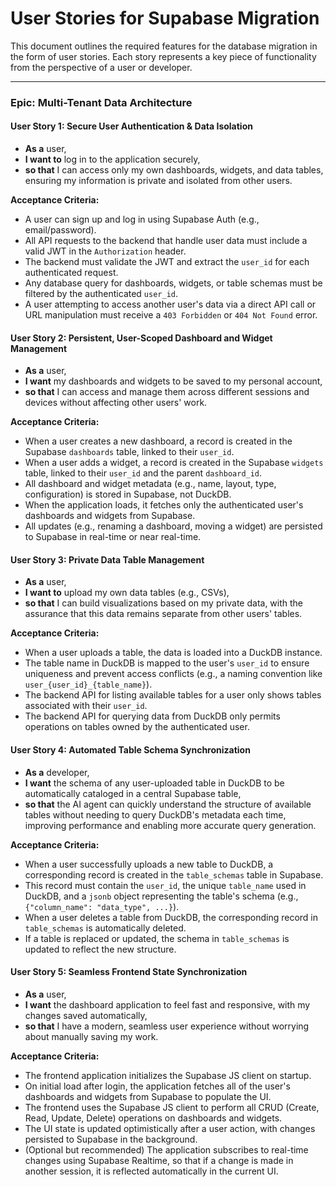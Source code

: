 # User Stories for Supabase Migration

This document outlines the required features for the database migration in the form of user stories. Each story represents a key piece of functionality from the perspective of a user or developer.

---

### Epic: Multi-Tenant Data Architecture

#### User Story 1: Secure User Authentication & Data Isolation
*   **As a** user,
*   **I want to** log in to the application securely,
*   **so that** I can access only my own dashboards, widgets, and data tables, ensuring my information is private and isolated from other users.

**Acceptance Criteria:**
- A user can sign up and log in using Supabase Auth (e.g., email/password).
- All API requests to the backend that handle user data must include a valid JWT in the `Authorization` header.
- The backend must validate the JWT and extract the `user_id` for each authenticated request.
- Any database query for dashboards, widgets, or table schemas must be filtered by the authenticated `user_id`.
- A user attempting to access another user's data via a direct API call or URL manipulation must receive a `403 Forbidden` or `404 Not Found` error.

#### User Story 2: Persistent, User-Scoped Dashboard and Widget Management
*   **As a** user,
*   **I want** my dashboards and widgets to be saved to my personal account,
*   **so that** I can access and manage them across different sessions and devices without affecting other users' work.

**Acceptance Criteria:**
- When a user creates a new dashboard, a record is created in the Supabase `dashboards` table, linked to their `user_id`.
- When a user adds a widget, a record is created in the Supabase `widgets` table, linked to their `user_id` and the parent `dashboard_id`.
- All dashboard and widget metadata (e.g., name, layout, type, configuration) is stored in Supabase, not DuckDB.
- When the application loads, it fetches only the authenticated user's dashboards and widgets from Supabase.
- All updates (e.g., renaming a dashboard, moving a widget) are persisted to Supabase in real-time or near real-time.

#### User Story 3: Private Data Table Management
*   **As a** user,
*   **I want to** upload my own data tables (e.g., CSVs),
*   **so that** I can build visualizations based on my private data, with the assurance that this data remains separate from other users' tables.

**Acceptance Criteria:**
- When a user uploads a table, the data is loaded into a DuckDB instance.
- The table name in DuckDB is mapped to the user's `user_id` to ensure uniqueness and prevent access conflicts (e.g., a naming convention like `user_{user_id}_{table_name}`).
- The backend API for listing available tables for a user only shows tables associated with their `user_id`.
- The backend API for querying data from DuckDB only permits operations on tables owned by the authenticated user.

#### User Story 4: Automated Table Schema Synchronization
*   **As a** developer,
*   **I want** the schema of any user-uploaded table in DuckDB to be automatically cataloged in a central Supabase table,
*   **so that** the AI agent can quickly understand the structure of available tables without needing to query DuckDB's metadata each time, improving performance and enabling more accurate query generation.

**Acceptance Criteria:**
- When a user successfully uploads a new table to DuckDB, a corresponding record is created in the `table_schemas` table in Supabase.
- This record must contain the `user_id`, the unique `table_name` used in DuckDB, and a `jsonb` object representing the table's schema (e.g., `{"column_name": "data_type", ...}`).
- When a user deletes a table from DuckDB, the corresponding record in `table_schemas` is automatically deleted.
- If a table is replaced or updated, the schema in `table_schemas` is updated to reflect the new structure.

#### User Story 5: Seamless Frontend State Synchronization
*   **As a** user,
*   **I want** the dashboard application to feel fast and responsive, with my changes saved automatically,
*   **so that** I have a modern, seamless user experience without worrying about manually saving my work.

**Acceptance Criteria:**
- The frontend application initializes the Supabase JS client on startup.
- On initial load after login, the application fetches all of the user's dashboards and widgets from Supabase to populate the UI.
- The frontend uses the Supabase JS client to perform all CRUD (Create, Read, Update, Delete) operations on dashboards and widgets.
- The UI state is updated optimistically after a user action, with changes persisted to Supabase in the background.
- (Optional but recommended) The application subscribes to real-time changes using Supabase Realtime, so that if a change is made in another session, it is reflected automatically in the current UI.
